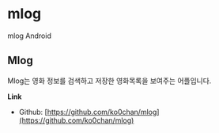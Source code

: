# mlog
mlog Android
## Mlog

Mlog는 영화 정보를 검색하고 저장한 영화목록을 보여주는 어플입니다.


**Link**

- Github: [https://github.com/ko0chan/mlog](https://github.com/ko0chan/mlog)
